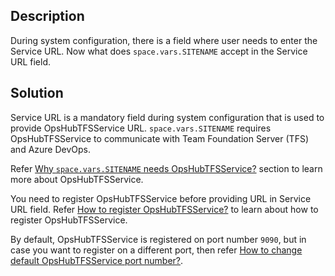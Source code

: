 ## Description

During system configuration, there is a field where user needs to enter the Service URL. Now what does <code class="expression">space.vars.SITENAME</code> accept in the Service URL field.

## Solution

Service URL is a mandatory field during system configuration that is used to provide OpsHubTFSService URL. <code class="expression">space.vars.SITENAME</code> requires OpsHubTFSService to communicate with Team Foundation Server (TFS) and Azure DevOps.  

Refer [Why <code class="expression">space.vars.SITENAME</code> needs OpsHubTFSService?](purpose-of-opshubtfsservice.md) section to learn more about OpsHubTFSService.  

You need to register OpsHubTFSService before providing URL in Service URL field. Refer [How to register OpsHubTFSService?](register-opshubtfsservice.md) to learn about how to register OpsHubTFSService.  

By default, OpsHubTFSService is registered on port number `9090`, but in case you want to register on a different port, then refer [How to change default OpsHubTFSService port number?](register-opsHubtfsservice-other-port.md).

